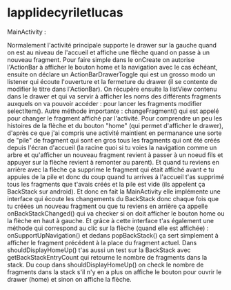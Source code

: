 # lapplidecyriletlucas

MainActivity :

Normalement l'activité principale supporte le drawer sur la gauche quand on est au niveau de l'accueil et affiche une flèche quand on passe à un nouveau fragment.
Pour faire simple dans le onCreate on autorise l'ActionBar à afficher le bouton home et la navigation avec le cas échéant, ensuite on déclare un ActionBarDrawerToggle qui est un grosso modo un listener qui écoute l'ouverture et la fermeture du drawer (il se contente de modifier le titre dans l'ActionBar). On récupère ensuite la listView contenu dans le drawer et qui va servir à afficher les noms des différents fragments auxquels on va pouvoir accéder : pour lancer les fragments modifier selectItem().
Autre méthode importante : changeFragment() qui est appelé pour changer le fragment affiché par l'activité.
Pour comprendre un peu les histoires de la flèche et du bouton "home" (qui permet d'afficher le drawer), d'après ce que j'ai compris une activité maintient en permanance une sorte de "pile" de fragment qui sont en gros tous les fragments qui ont été créés depuis l'écran d'accueil (la racine quoi si tu voies la navigation comme un arbre et qu'afficher un nouveau fragment revient à passer à un noeud fils et appuyer sur la flèche revient à remonter au parent). Et quand tu reviens en arrière avec la flèche ça supprime le fragment qui était affiché avant e tu appuies de la pile et donc du coup quand tu arrives à l'accueil t'as supprimé tous les fragments que t'avais créés et la pile est vide (ils appelent ça BackStack sur android).
Et donc en fait la MainActivity elle implémente une interface qui écoute les changements du BackStack donc chaque fois que tu créées un nouveau fragment ou que tu reviens en arrière ça appelle onBackStackChanged() qui va checker si on doit afficher le bouton home ou la flèche en haut à gauche. Et grâce à cette interface t'as également une méthode qui correspond au clic sur la flèche (quand elle est affichée) : onSupportUpNavigation() et dedans popBackStack() ça sert simplement à afficher le fragment précédent à la place du fragment actuel.
Dans shouldDisplayHomeUp() t'as aussi un test sur la BackStack avec getBackStackEntryCount qui retourne le nombre de fragments dans la stack. Du coup dans shouldDisplayHomeUp() on check le nombre de fragments dans la stack s'il n'y en a plus on affiche le bouton pour ouvrir le drawer (home) et sinon on affiche la flèche.
